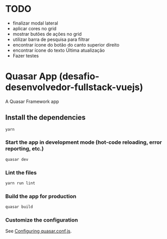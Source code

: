 # TODO
- finalizar modal lateral
- aplicar cores no grid
- mostrar butões de ações no grid
- utilizar barra de pesquisa para filtrar
- encontrar ícone do botão do canto superior direito
- encontrar ícone do texto Última atualização
- Fazer testes



# Quasar App (desafio-desenvolvedor-fullstack-vuejs)

A Quasar Framework app

## Install the dependencies
```bash
yarn
```

### Start the app in development mode (hot-code reloading, error reporting, etc.)
```bash
quasar dev
```

### Lint the files
```bash
yarn run lint
```

### Build the app for production
```bash
quasar build
```

### Customize the configuration
See [Configuring quasar.conf.js](https://quasar.dev/quasar-cli/quasar-conf-js).
